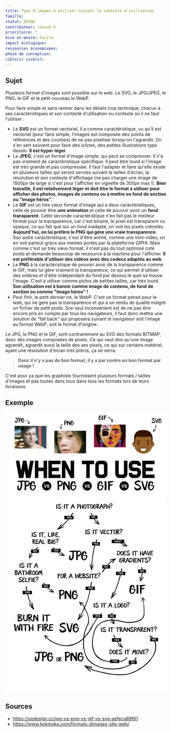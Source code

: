 ```yaml
---
titre: Type d'images à utiliser suivant le contexte d'utilisation
famille: 
statut: DOING
contributeur: renaud h
prioritaire: *
mise en œuvre: Facile
impact écologique: 
ressources économisées:
phase de conception: 
cible(s) visé(s):
---
```


## Sujet

Plusieurs format d'images sont possible sur le web. Le  SVG, le JPG/JPEG, le PNG, le GIF et le petit nouveau le WebP.

Pour faire simple et sans rentrer dans les détails trop technique, chacun à ses caractéristiques et son contexte d'utilisation ou contexte où il ne faut l'utiliser :

- Le **SVG** est un format vectoriel, il a comme caractéristique, vu qu'il est vectoriel (pour faire simple, l'images est composée des points de références et des courbes) de ne pas pixeliser lorsqu'on l'agrandit.
On s'en sert souvent pour faire des icônes, des petites illustrations type dessin. **Il est hyper léger**.
- Le **JPEG**, c'est un format d'image simple, qui peut se compresser. Il n'a pas vraiment de caractéristique spécifique. Il peut être lourd si l'image est très grande et pas compressée. Il faut l'adapter et faire qu'elle existe en plusieurs tailles qui seront servies suivant la tailles d'écran, la résolution et son contexte d'affichage (ne pas charger une image de 1500px de large si c'est pour l'afficher en vignette de 300px max !).
**Bien travaillé, il est relativement léger et doit être le format à utiliser pour afficher des photos, images de contenu ou à mettre en fond de section ou "image héros".**
- Le **GIF** est un très vieux format d'image qui a deux caractéristiques, celle de pouvoir être **une animation** et celle de pouvoir avoir un **fond transparent**. Cette seconde caractéristique n'en fait pas le meilleur format pour la transparence, car c'est binaire, le pixel est transparent ou opaque, ce qui fait que sur un fond inadapté, on voit les pixels crénelés. **Aujourd'hui, on lui préfère le PNG qui gère une vraie transparence**.
Son autre caractéristique, c'est d'être animé, comme une mini-vidéo, on en voit partout grâce aux memes portés par la plateforme GIPHI. Mais comme c'est un très vieux format, il n'est pas du tout optimisé coté poids et demande beaucoup de ressource à la machine pour l'afficher. **Il est préférable d'utiliser des vidéos avec des codecs adaptés au web.**
- Le **PNG** à la caractéristique de pouvoir avoir de la transparence comme le GIF, mais lui gère vraiment la transparence, ce qui permet d'utiliser des ombres et d'être indépendant du fond par dessus le quel se trouve l'image. C'est à utiliser comme pictos de petites tailles, car très lourd. **Son utilisation est à bannir comme image de contenu, de fond de section ou comme "image héros" !**
- Pour finir, le petit dernier né, le WebP. C'est un format pensé pour le web, qui ne gère pas la transparence et qui a un rendu de qualité malgré un fichier de petit poids. Son seul inconvénient est de ne pas être encore pris en compte par tous les navigateurs, il faut donc mettre une solution de "fall back" qui proposera suivant le navigateur soit l'image au format WebP, soit le format d'origine.

Le JPG, le PNG et le GIF, sont contrairement au SVG des formats BITMAP, donc des images composées de pixels. Ce qui veut dire qu'une image agrandit, agrandit aussi la taille des ses pixels, ce qui sur certains matériel, ayant une résolution d'écran très précis, ça se verra.

> **Donc il n'y a pas de bon format, il y a par contre un bon format par usage !**

C'est pour ça que les graphiste fournissent plusieurs formats / tailles d'images et pas toutes dans tous dans tous les formats lors de leurs livraisons.

## Exemple

![image 1](./image1.png)
![image 2](./image2.png)


## Sources

- https://uxdesign.cc/jpg-vs-png-vs-gif-vs-svg-aefeca89f61
- https://www.kokmoka.com/formats-dimages-site-web/